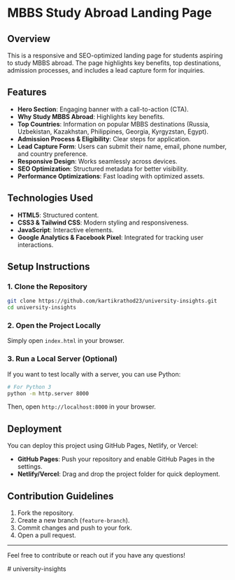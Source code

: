 # MBBS Study Abroad Landing Page

## Overview
This is a responsive and SEO-optimized landing page for students aspiring to study MBBS abroad. The page highlights key benefits, top destinations, admission processes, and includes a lead capture form for inquiries.

## Features
- **Hero Section**: Engaging banner with a call-to-action (CTA).
- **Why Study MBBS Abroad**: Highlights key benefits.
- **Top Countries**: Information on popular MBBS destinations (Russia, Uzbekistan, Kazakhstan, Philippines, Georgia, Kyrgyzstan, Egypt).
- **Admission Process & Eligibility**: Clear steps for application.
- **Lead Capture Form**: Users can submit their name, email, phone number, and country preference.
- **Responsive Design**: Works seamlessly across devices.
- **SEO Optimization**: Structured metadata for better visibility.
- **Performance Optimizations**: Fast loading with optimized assets.

## Technologies Used
- **HTML5**: Structured content.
- **CSS3 & Tailwind CSS**: Modern styling and responsiveness.
- **JavaScript**: Interactive elements.
- **Google Analytics & Facebook Pixel**: Integrated for tracking user interactions.

## Setup Instructions
### 1. Clone the Repository
```bash
git clone https://github.com/kartikrathod23/university-insights.git
cd university-insights
```
### 2. Open the Project Locally
Simply open `index.html` in your browser.

### 3. Run a Local Server (Optional)
If you want to test locally with a server, you can use Python:
```bash
# For Python 3
python -m http.server 8000
```
Then, open `http://localhost:8000` in your browser.

## Deployment
You can deploy this project using GitHub Pages, Netlify, or Vercel:
- **GitHub Pages**: Push your repository and enable GitHub Pages in the settings.
- **Netlify/Vercel**: Drag and drop the project folder for quick deployment.

## Contribution Guidelines
1. Fork the repository.
2. Create a new branch (`feature-branch`).
3. Commit changes and push to your fork.
4. Open a pull request.

---
Feel free to contribute or reach out if you have any questions!

#   u n i v e r s i t y - i n s i g h t s 
 
 
